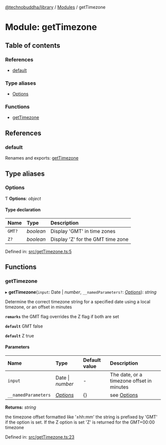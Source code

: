 [@technobuddha/library](../../README.md) / [Modules](../Modules.md) / getTimezone

# Module: getTimezone

## Table of contents

### References

- [default](gettimezone.md#default)

### Type aliases

- [Options](gettimezone.md#options)

### Functions

- [getTimezone](gettimezone.md#gettimezone)

## References

### default

Renames and exports: [getTimezone](gettimezone.md#gettimezone)

## Type aliases

### Options

Ƭ **Options**: *object*

#### Type declaration

| Name | Type | Description |
| :------ | :------ | :------ |
| `GMT?` | *boolean* | Display 'GMT' in time zones |
| `Z?` | *boolean* | Display 'Z' for the GMT time zone |

Defined in: [src/getTimezone.ts:5](https://github.com/technobuddha/hill.software/blob/65b5e5d/packages/library/src/getTimezone.ts#L5)

## Functions

### getTimezone

▸ **getTimezone**(`input`: Date \| *number*, `__namedParameters?`: [*Options*](gettimezone.md#options)): *string*

Determine the correct timezone string for a specified date using a local timezone, or an offset in minutes

**`remarks`** the GMT flag overrides the Z flag if both are set

**`default`** GMT false

**`default`** Z true

#### Parameters

| Name | Type | Default value | Description |
| :------ | :------ | :------ | :------ |
| `input` | Date \| *number* | - | The date, or a timezone offset in minutes |
| `__namedParameters` | [*Options*](gettimezone.md#options) | {} | see [Options](gettimezone.md#options) |

**Returns:** *string*

the timezone offset formatted like '±hh:mm' the string is prefixed by 'GMT' if the option is set.  If the Z option is set 'Z' is returned for the
GMT+00:00 timezone

Defined in: [src/getTimezone.ts:23](https://github.com/technobuddha/hill.software/blob/65b5e5d/packages/library/src/getTimezone.ts#L23)
